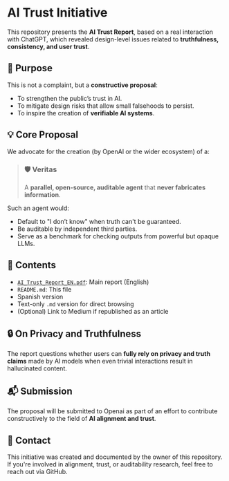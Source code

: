 # AI Trust Initiative

This repository presents the **AI Trust Report**, based on a real interaction with ChatGPT, which revealed design-level issues related to **truthfulness, consistency, and user trust**.

## 🧭 Purpose

This is not a complaint, but a **constructive proposal**:

* To strengthen the public’s trust in AI.
* To mitigate design risks that allow small falsehoods to persist.
* To inspire the creation of **verifiable AI systems**.

## 💡 Core Proposal

We advocate for the creation (by OpenAI or the wider ecosystem) of a:

> ### 🛡️ Veritas
> A **parallel, open-source, auditable agent** that **never fabricates information**.

Such an agent would:

* Default to "I don’t know" when truth can't be guaranteed.
* Be auditable by independent third parties.
* Serve as a benchmark for checking outputs from powerful but opaque LLMs.

## 📄 Contents

* [`AI_Trust_Report_EN.pdf`](./AI_Trust_Report_EN.pdf): Main report (English)
* `README.md`: This file
* Spanish version
* Text-only `.md` version for direct browsing
* (Optional) Link to Medium if republished as an article

## 🔒 On Privacy and Truthfulness

The report questions whether users can **fully rely on privacy and truth claims** made by AI models when even trivial interactions result in hallucinated content.

## 📬 Submission

The proposal will be submitted to Openai as part of an effort to contribute constructively to the field of **AI alignment and trust**.

## 🤝 Contact

This initiative was created and documented by the owner of this repository. If you're involved in alignment, trust, or auditability research, feel free to reach out via GitHub.
